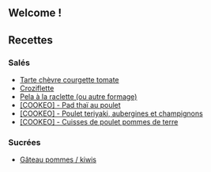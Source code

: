 ## Welcome ! 

## Recettes 

### Salés 

* [Tarte chèvre courgette tomate](sale/tarte-chevre-courgette-tomate.html)
* [Croziflette](sale/croziflette.html)
* [Pela à la raclette (ou autre formage)](sale/pela_raclette.html)
* [[COOKEO] - Pad thaï au poulet](pad_thai_poulet.html)
* [[COOKEO] - Poulet teriyaki, aubergines et champignons](poulet_teriyaki.html)
* [[COOKEO] - Cuisses de poulet pommes de terre](cuisse_poulet_pomme_terre.html)

### Sucrées

* [Gâteau pommes / kiwis](sucree/gateau_pommes_kiwis.html)
